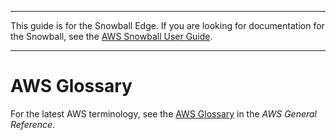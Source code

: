 --------

This guide is for the Snowball Edge\. If you are looking for documentation for the Snowball, see the [AWS Snowball User Guide](http://docs.aws.amazon.com/snowball/latest/ug/whatissnowball.html)\.

--------

# AWS Glossary<a name="glossary"></a>

For the latest AWS terminology, see the [AWS Glossary](http://docs.aws.amazon.com/general/latest/gr/glos-chap.html) in the *AWS General Reference*\.